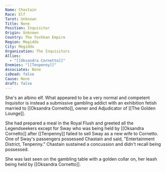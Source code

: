 ```yaml
---
Name: Chastain
Race: Elf
Tarot: Unknown
Title: None
Position: Inquisitor
Origin: Unknown
Country: The Toshkan Empire
Region: Megiddo
City: Megiddo
Organization: The Inquisitors
Allies:
  - "[[Oksandra Cornetto]]"
Enemies: "[[Tenpenny]]"
Associates: None
isDead: false
Cause: None
draft: false
---
```

She's an albino elf. What appeared to be a very normal and competent Inquisitor is instead a submissive gambling addict with an exhibition fetish married to [[Oksandra Cornetto]], owner and Adjudicator of [[The Golden Lounge]].

She had prepared a meal in the Royal Flush and greeted all the Legendseekers except for Sway who was being held by [[Oksandra Cornetto]] after [[Tenpenny]] failed to sell Sway as a new wife to Cornetto. One of Sway's passengers possessed Chastain and said, "Entertainment District, Tenpenny." Chastain sustained a concussion and didn't recall being possessed.

She was last seen on the gambling table with a golden collar on, her leash being held by [[Oksandra Cornetto]].